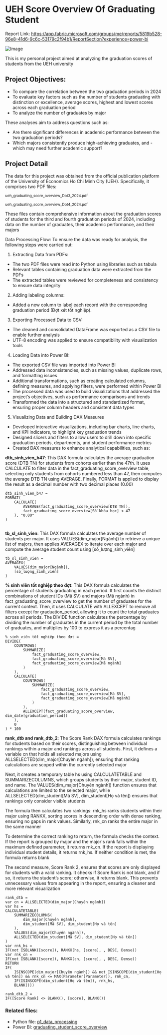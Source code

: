 

# UEH Score Overview Of Graduating Student
Report Link: https://app.fabric.microsoft.com/groups/me/reports/5819b528-96e8-41d6-9c6c-53179c2f94b1/ReportSection?experience=power-bi

![Image](https://github.com/user-attachments/assets/9a36c9c8-73d4-406c-9a34-85adc5688d60)

This is my personal project aimed at analyzing the graduation scores of students from the UEH university

## Project Objectives:

- To compare the correlation between the two graduation periods in 2024
- To evaluate key factors such as the number of students graduating with distinction or excellence, average scores, highest and lowest scores across each graduation period
- To analyze the number of graduates by major
  
These analyses aim to address questions such as:

- Are there significant differences in academic performance between the two graduation periods?
- Which majors consistently produce high-achieving graduates, and - which may need further academic support?

## Project Detail 
The data for this project was obtained from the official publication platform of the University of Economics Ho Chi Minh City (UEH). Specifically, it comprises two PDF files:

<sup>ueh_graduating_score_overview_Dot3_2024.pdf</sup> 

<sup>ueh_graduating_score_overview_Dot4_2024.pdf</sup>




These files contain comprehensive information about the graduation scores of students for the third and fourth graduation periods of 2024, including data on the number of graduates, their academic performance, and their majors

Data Processing Flow: To ensure the data was ready for analysis, the following steps were carried out:
1. Extracting Data from PDFs:
- The two PDF files were read into Python using libraries such as tabula
- Relevant tables containing graduation data were extracted from the PDFs
- The extracted tables were reviewed for completeness and consistency to ensure data integrity
2. Adding labeling columns:
- Added a new column to label each record with the corresponding graduation period (Đợt xét tốt nghiệp).
3. Exporting Processed Data to CSV:
- The cleaned and consolidated DataFrame was exported as a CSV file to enable further analysis
- UTF-8 encoding was applied to ensure compatibility with visualization tools
4. Loading Data into Power BI:
- The exported CSV file was imported into Power BI
- Addressed data inconsistencies, such as missing values, duplicate rows, and formatting issues
- Additional transformations, such as creating calculated columns, defining measures, and applying filters, were performed within Power BI
- The processed data was used to build visualizations that addressed the project’s objectives, such as performance comparisons and trends
- Transformed the data into a structured and standardized format, ensuring proper column headers and consistent data types
5. Visualizing Data and Building DAX Measures
- Developed interactive visualizations, including bar charts, line charts, and KPI indicators, to highlight key graduation trends
- Designed slicers and filters to allow users to drill down into specific graduation periods, departments, and student performance metrics
- Created DAX measures to enhance analytical capabilities, such as:
  
**dtb_sinh_vien_b47**: This DAX formula calculates the average graduation score (ĐTB TN) for students from cohorts earlier than the 47th. It uses CALCULATE to filter data in the fact_graduating_score_overview table, selecting only students from cohorts numbered less than 47, then computes the average ĐTB TN using AVERAGE. Finally, FORMAT is applied to display the result as a decimal number with two decimal places (0.00)
```None
dtb_sinh_vien_b47 = 
FORMAT(
    CALCULATE(
        AVERAGE(fact_graduating_score_overview[ĐTB TN]),
        fact_graduating_score_overview[Số khóa học] < 47
    ), "0.00"
)


```

**tb_sl_sinh_vien**: This DAX formula calculates the average number of students per major. It uses VALUES(dim_major[Ngành]) to retrieve a unique list of majors, then applies AVERAGEX to iterate over each major and compute the average student count using [số_lượng_sinh_viên]
```None
tb_sl_sinh_vien = 
AVERAGEX(
    VALUES(dim_major[Ngành]), 
    [số_lượng_sinh_viên]
)
```
**% sinh viên tốt nghiệp theo đợt**: This DAX formula calculates the percentage of students graduating in each period. It first counts the distinct combinations of student IDs (Mã SV) and majors (Mã ngành) in fact_graduating_score_overview to get the number of graduates for the current context. Then, it uses CALCULATE with ALLEXCEPT to remove all filters except for graduation_period, allowing it to count the total graduates across all periods. The DIVIDE function calculates the percentage by dividing the number of graduates in the current period by the total number of graduates, and multiplies by 100 to express it as a percentag
```None
% sinh viên tốt nghiệp theo đợt = 
DIVIDE(
    COUNTROWS(
        SUMMARIZE(
            fact_graduating_score_overview,
            fact_graduating_score_overview[Mã SV],
            fact_graduating_score_overview[Mã ngành]
        )
    ),
    CALCULATE(
        COUNTROWS(
            SUMMARIZE(
                fact_graduating_score_overview,
                fact_graduating_score_overview[Mã SV],
                fact_graduating_score_overview[Mã ngành]
            )
        ),
        ALLEXCEPT(fact_graduating_score_overview, dim_date[graduation_period])
    ),
    0
) * 100

```

**rank_dtb and rank_dtb_2**: The Score Rank DAX formula calculates rankings for students based on their scores, distinguishing between individual rankings within a major and rankings across all students. First, it defines a variable cn that holds all selected majors using ALLSELECTED(dim_major[Chuyên ngành]), ensuring that ranking calculations are scoped within the currently selected major

Next, it creates a temporary table hs using CALCULATETABLE and SUMMARIZECOLUMNS, which groups students by their major, student ID, and name. The VALUES(dim_major[Chuyên ngành]) function ensures that calculations are limited to the selected major, while ALLSELECTED(dim_student[Mã SV], dim_student[Họ và tên]) ensures that rankings only consider visible students

The formula then calculates two rankings: rnk_hs ranks students within their major using RANKX, sorting scores in descending order with dense ranking, ensuring no gaps in rank values. Similarly, rnk_cn ranks the entire major in the same manner

To determine the correct ranking to return, the formula checks the context. If the report is grouped by major and the major's rank falls within the maximum defined parameter, it returns rnk_cn. If the report is displaying individual student details, it returns rnk_hs. If neither condition is met, the formula returns blank

The second measure, Score Rank 2, ensures that scores are only displayed for students with a valid ranking. It checks if Score Rank is not blank, and if so, it returns the student’s score; otherwise, it returns blank. This prevents unnecessary values from appearing in the report, ensuring a cleaner and more relevant visualization

```None
rank_dtb = 
var cn = ALLSELECTED(dim_major[Chuyên ngành])
var hs = 
CALCULATETABLE(
    SUMMARIZECOLUMNS(
        dim_major[Chuyên ngành],
        dim_student[Mã SV], dim_student[Họ và tên]
    ),
    VALUES(dim_major[Chuyên ngành]),
    ALLSELECTED(dim_student[Mã SV], dim_student[Họ và tên])
)
var rnk_hs =
IF(not ISBLANK([score]), RANKX(hs, [score], , DESC, Dense))
var rnk_cn =
IF(not ISBLANK([score]), RANKX(cn, [score], , DESC, Dense))
RETURN
IF(
    ISINSCOPE(dim_major[Chuyên ngành]) && not ISINSCOPE(dim_student[Họ và tên]) && rnk_cn <= MAX(Parameter[Parameter]), rnk_cn, 
    IF(ISINSCOPE(dim_student[Họ và tên]), rnk_hs,
    BLANK()))
```

```None
rank_dtb_2 = 
IF([Score Rank] <> BLANK(), [score], BLANK())

```
### Related files: 
- Python file: [p1_data_processing](https://github.com/tiendinhquang2104/PowerBIProject/blob/main/UEHScoreOverviewOfGraduatingStudent/DataProcessing/p1_data_processing.ipynb)
- Power BI: [graduating_student_score_overview](https://github.com/tiendinhquang2104/PowerBIProject/blob/main/UEHScoreOverviewOfGraduatingStudent/Power%20BI/graduating_student_score_overview.pbix)
